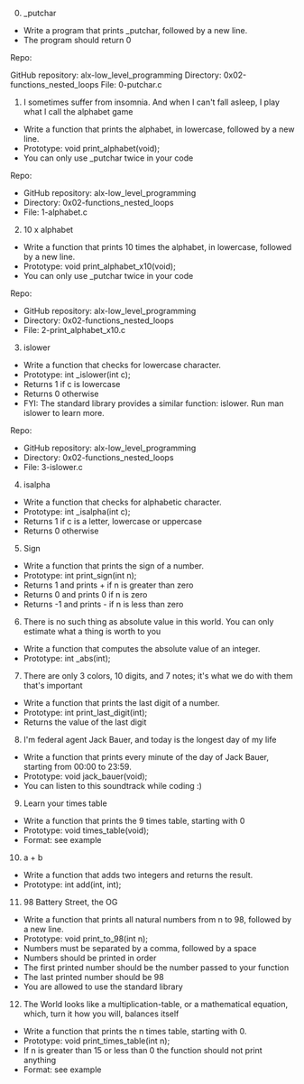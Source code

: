 0. _putchar
- Write a program that prints _putchar, followed by a new line.
- The program should return 0

Repo:

GitHub repository: alx-low_level_programming
Directory: 0x02-functions_nested_loops
File: 0-putchar.c

1. I sometimes suffer from insomnia. And when I can't fall asleep, I play what I call the alphabet game
- Write a function that prints the alphabet, in lowercase, followed by a new line.
- Prototype: void print_alphabet(void);
- You can only use _putchar twice in your code

Repo:

- GitHub repository: alx-low_level_programming
- Directory: 0x02-functions_nested_loops
- File: 1-alphabet.c


2. 10 x alphabet
- Write a function that prints 10 times the alphabet, in lowercase, followed by a new line.
- Prototype: void print_alphabet_x10(void);
- You can only use _putchar twice in your code

Repo:

- GitHub repository: alx-low_level_programming
- Directory: 0x02-functions_nested_loops
- File: 2-print_alphabet_x10.c

3. islower
- Write a function that checks for lowercase character.
- Prototype: int _islower(int c);
- Returns 1 if c is lowercase
- Returns 0 otherwise
- FYI: The standard library provides a similar function: islower. Run man islower to learn more.

Repo:

- GitHub repository: alx-low_level_programming
- Directory: 0x02-functions_nested_loops
- File: 3-islower.c

4. isalpha
- Write a function that checks for alphabetic character.
- Prototype: int _isalpha(int c);
- Returns 1 if c is a letter, lowercase or uppercase
- Returns 0 otherwise

5. Sign
- Write a function that prints the sign of a number.
- Prototype: int print_sign(int n);
- Returns 1 and prints + if n is greater than zero
- Returns 0 and prints 0 if n is zero
- Returns -1 and prints - if n is less than zero

6. There is no such thing as absolute value in this world. You can only estimate what a thing is worth to you
- Write a function that computes the absolute value of an integer.
- Prototype: int _abs(int);

7. There are only 3 colors, 10 digits, and 7 notes; it's what we do with them that's important
- Write a function that prints the last digit of a number.
- Prototype: int print_last_digit(int);
- Returns the value of the last digit

8. I'm federal agent Jack Bauer, and today is the longest day of my life
- Write a function that prints every minute of the day of Jack Bauer, starting from 00:00 to 23:59.
- Prototype: void jack_bauer(void);
- You can listen to this soundtrack while coding :)

9. Learn your times table
- Write a function that prints the 9 times table, starting with 0
- Prototype: void times_table(void);
- Format: see example

10. a + b
- Write a function that adds two integers and returns the result.
- Prototype: int add(int, int);

11. 98 Battery Street, the OG
- Write a function that prints all natural numbers from n to 98, followed by a new line.
- Prototype: void print_to_98(int n);
- Numbers must be separated by a comma, followed by a space
- Numbers should be printed in order
- The first printed number should be the number passed to your function
- The last printed number should be 98
- You are allowed to use the standard library


12. The World looks like a multiplication-table, or a mathematical equation, which, turn it how you will, balances itself
- Write a function that prints the n times table, starting with 0.
- Prototype: void print_times_table(int n);
- If n is greater than 15 or less than 0 the function should not print anything
- Format: see example
